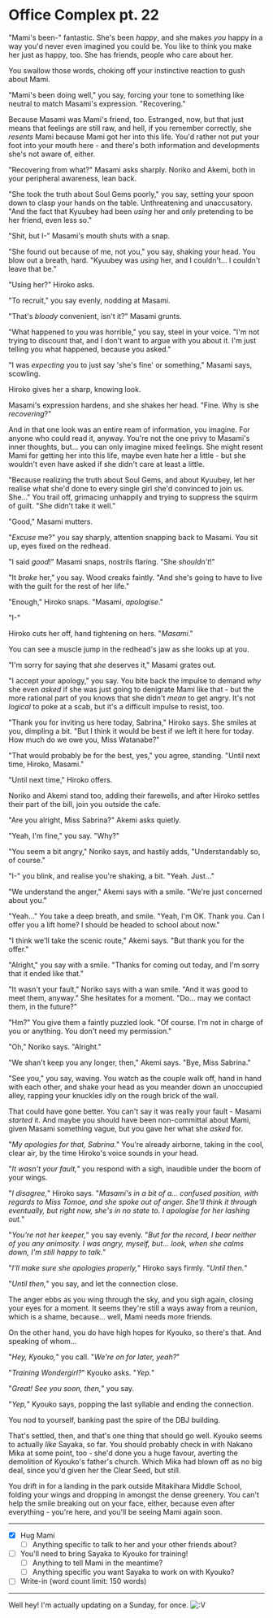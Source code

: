 # Office Complex pt. 22

"Mami's been-" fantastic. She's been *happy*, and she makes *you* happy in a way you'd never even imagined you could be. You like to think you make her just as happy, too. She has friends, people who care about her.

You swallow those words, choking off your instinctive reaction to gush about Mami.

"Mami's been doing well," you say, forcing your tone to something like neutral to match Masami's expression. "Recovering."

Because Masami was Mami's friend, too. Estranged, now, but that just means that feelings are still raw, and hell, if you remember correctly, she *resents* Mami because Mami got her into this life. You'd rather not put your foot into your mouth here - and there's both information and developments she's not aware of, either.

"Recovering from what?" Masami asks sharply. Noriko and Akemi, both in your peripheral awareness, lean back.

"She took the truth about Soul Gems poorly," you say, setting your spoon down to clasp your hands on the table. Unthreatening and unaccusatory. "And the fact that Kyuubey had been *using* her and only pretending to be her friend, even less so."

"Shit, but I-" Masami's mouth shuts with a snap.

"She found out because of me, not you," you say, shaking your head. You blow out a breath, hard. "Kyuubey was *using* her, and I couldn't... I couldn't leave that be."

"Using her?" Hiroko asks.

"To recruit," you say evenly, nodding at Masami.

"That's *bloody* convenient, isn't it?" Masami grunts.

"What happened to you was horrible," you say, steel in your voice. "I'm not trying to discount that, and I don't want to argue with you about it. I'm just telling you what happened, because you asked."

"I was *expecting* you to just say 'she's fine' or something," Masami says, scowling.

Hiroko gives her a sharp, knowing look.

Masami's expression hardens, and she shakes her head. "Fine. Why is she *recovering*?"

And in that one look was an entire ream of information, you imagine. For anyone who could read it, anyway. You're not the one privy to Masami's inner thoughts, but... you can only imagine mixed feelings. She might resent Mami for getting her into this life, maybe even hate her a little - but she wouldn't even have asked if she didn't care at least a little.

"Because realizing the truth about Soul Gems, and about Kyuubey, let her realise what she'd done to every single girl she'd convinced to join us. She..." You trail off, grimacing unhappily and trying to suppress the squirm of guilt. "She didn't take it well."

"Good," Masami mutters.

"*Excuse* me?" you say sharply, attention snapping back to Masami. You sit up, eyes fixed on the redhead.

"I said *good*!" Masami snaps, nostrils flaring. "She *shouldn't*!"

"It *broke* her," you say. Wood creaks faintly. "And she's going to have to live with the guilt for the rest of her life."

"Enough," Hiroko snaps. "Masami, *apologise*."

"I-"

Hiroko cuts her off, hand tightening on hers. "*Masami*."

You can see a muscle jump in the redhead's jaw as she looks up at you.

"I'm sorry for saying that *she* deserves it," Masami grates out.

"I accept your apology," you say. You bite back the impulse to demand *why* she even *asked* if she was just going to denigrate Mami like that - but the more rational part of you knows that she didn't *mean* to get angry. It's not *logical* to poke at a scab, but it's a difficult impulse to resist, too.

"Thank you for inviting us here today, Sabrina," Hiroko says. She smiles at you, dimpling a bit. "But I think it would be best if we left it here for today. How much do we owe you, Miss Watanabe?"

"That would probably be for the best, yes," you agree, standing. "Until next time, Hiroko, Masami."

"Until next time," Hiroko offers.

Noriko and Akemi stand too, adding their farewells, and after Hiroko settles their part of the bill, join you outside the cafe.

"Are you alright, Miss Sabrina?" Akemi asks quietly.

"Yeah, I'm fine," you say. "Why?"

"You seem a bit angry," Noriko says, and hastily adds, "Understandably so, of course."

"I-" you blink, and realise you're shaking, a bit. "Yeah. Just..."

"We understand the anger," Akemi says with a smile. "We're just concerned about you."

"Yeah..." You take a deep breath, and smile. "Yeah, I'm OK. Thank you. Can I offer you a lift home? I should be headed to school about now."

"I think we'll take the scenic route," Akemi says. "But thank you for the offer."

"Alright," you say with a smile. "Thanks for coming out today, and I'm sorry that it ended like that."

"It wasn't your fault," Noriko says with a wan smile. "And it was good to meet them, anyway." She hesitates for a moment. "Do... may we contact them, in the future?"

"Hm?" You give them a faintly puzzled look. "Of course. I'm not in charge of you or anything. You don't need my permission."

"Oh," Noriko says. "Alright."

"We shan't keep you any longer, then," Akemi says. "Bye, Miss Sabrina."

"See you," you say, waving. You watch as the couple walk off, hand in hand with each other, and shake your head as you meander down an unoccupied alley, rapping your knuckles idly on the rough brick of the wall.

That could have gone better. You can't say it was really your fault - Masami *started* it. And maybe you should have been non-committal about Mami, given Masami something vague, but you gave her what she *asked* for.

"*My apologies for that, Sabrina.*" You're already airborne, taking in the cool, clear air, by the time Hiroko's voice sounds in your head.

"*It wasn't your fault,*" you respond with a sigh, inaudible under the boom of your wings.

"*I disagree,*" Hiroko says. "*Masami's in a bit of a... confused position, with regards to Miss Tomoe, and she spoke out of anger. She'll think it through eventually, but right now, she's in no state to. I apologise for her lashing out.*"

"*You're not her keeper,*" you say evenly. "*But for the record, I bear neither of you any animosity. I was angry, myself, but... look, when she calms down, I'm still happy to talk.*"

"*I'll make sure she apologies properly,*" Hiroko says firmly. "*Until then.*"

"*Until then,*" you say, and let the connection close.

The anger ebbs as you wing through the sky, and you sigh again, closing your eyes for a moment. It seems they're still a ways away from a reunion, which is a shame, because... well, Mami needs more friends.

On the other hand, you do have high hopes for Kyouko, so there's that. And speaking of whom...

"*Hey, Kyouko,*" you call. "*We're on for later, yeah?*"

"*Training Wondergirl?*" Kyouko asks. "*Yep.*"

"*Great! See you soon, then,*" you say.

"*Yep,*" Kyouko says, popping the last syllable and ending the connection.

You nod to yourself, banking past the spire of the DBJ building.

That's settled, then, and that's one thing that should go well. Kyouko seems to actually *like* Sayaka, so far. You should probably check in with Nakano Mika at some point, too - she'd done you a huge favour, averting the demolition of Kyouko's father's church. Which Mika had blown off as no big deal, since you'd given her the Clear Seed, but still.

You drift in for a landing in the park outside Mitakihara Middle School, folding your wings and dropping in amongst the dense greenery. You can't help the smile breaking out on your face, either, because even after everything - you're here, and you'll be seeing Mami again soon.

---

- [x] Hug Mami
  - [ ] Anything specific to talk to her and your other friends about?
- [ ] You'll need to bring Sayaka to Kyouko for training!
  - [ ] Anything to tell Mami in the meantime?
  - [ ] Anything specific you want Sayaka to work on with Kyouko?
- [ ] Write-in (word count limit: 150 words)

---

Well hey! I'm actually updating on a Sunday, for once. ![:V](/styles/sv_smiles/xenforo/emot-v.gif ":V    :V")
